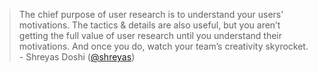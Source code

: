 > The chief purpose of user research is to understand your users’ motivations. The tactics & details are also useful, but you aren’t getting the full value of user research until you understand their motivations. And once you do, watch your team’s creativity skyrocket.
> \- Shreyas Doshi ([@shreyas](https://twitter.com/shreyas/status/1313539338500628480))
